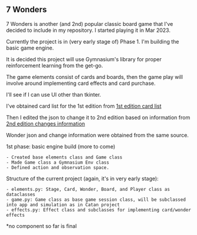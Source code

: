 ## 7 Wonders

7 Wonders is another (and 2nd) popular classic board game that I've decided to include in my repository. I started playing it in Mar 2023.

Currently the project is in (very early stage of) Phase 1. I'm building the basic game engine.

It is decided this project will use Gymnasium's library for proper reinforcement learning from the get-go.

The game elements consist of cards and boards, then the game play will involve around implementing card effects and card purchase. 

I'll see if I can use UI other than tkinter.

I've obtained card list for the 1st edition from 
[1st edition card list](https://github.com/joffrey-bion/seven-wonders/blob/main/sw-engine/src/main/resources/org/luxons/sevenwonders/engine/data/cards.json)

Then I edited the json to change it to 2nd edition based on information from 
[2nd edition changes information](https://boardgamegeek.com/thread/2491704/changes-old-edition-or-some-them)

Wonder json and change information were obtained from the same source.

1st phase: basic engine build (more to come)

    - Created base elements class and Game class
    - Made Game class a Gymnasium Env class
    - Defined action and observation space.

Structure of the current project (again, it's in very early stage):

    - elements.py: Stage, Card, Wonder, Board, and Player class as dataclasses
    - game.py: Game class as base game session class, will be subclassed into app and simulation as in Catan project
    - effects.py: Effect class and subclasses for implementing card/wonder effects

*no component so far is final